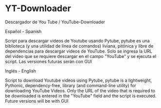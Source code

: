 # YT-Downloader 
Descargador de You Tube  / YouTube-Downloader

Español - Spanish

Script para descargar videos de Youtube usando Pytube, pytube es una biblioteca (y una utilidad de línea de comandos) liviana, pitónica y libre de dependencias para descargar videos de YouTube.
Solo se ingresa la URL del video que se requiere descargar en el campo "YouTube" y se ejecuta el script.
Las versiones futuras serán con GUI


Inglés - English

Script to download Youtube videos using Pytube, pytube is a lightweight, Pythonic, dependency-free, library (and command-line utility) for downloading YouTube Videos.
Only the URL of the video that is required to be downloaded is entered in the "YouTube" field and the script is executed.
Future versions will be with GUI
